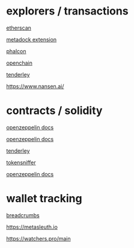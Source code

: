 # explorers / transactions

<a href="https://etherscan.io">etherscan</a>

<a href="https://chrome.google.com/webstore/detail/metadock/fkhgpeojcbhimodmppkbbliepkpcgcoo">metadock extension</a>

<a href="https://phalcon.xyz">phalcon</a>

<a href="https://openchain.xyz">openchain</a>

<a href="https://tenderly.co">tenderley</a>

https://www.nansen.ai/

# contracts / solidity

<a href="https://docs.openzeppelin.com/contracts">openzeppelin docs</a>

[<a href="https://docs.openzeppelin.com/contracts">openzeppelin docs</a>](https://remix.ethereum.org)

<a href="https://tenderly.co">tenderley</a>

<a href="https://tokensniffer.com">tokensniffer</a>

<a href="https://docs.openzeppelin.com/contracts">openzeppelin docs</a>


# wallet tracking

[breadcrumbs](https://www.breadcrumbs.app)

https://metasleuth.io

https://watchers.pro/main
